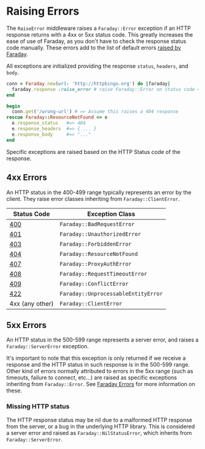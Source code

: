 # Raising Errors

The `RaiseError` middleware raises a `Faraday::Error` exception if an HTTP
response returns with a 4xx or 5xx status code.
This greatly increases the ease of use of Faraday, as you don't have to check
the response status code manually.
These errors add to the list of default errors [raised by Faraday](getting-started/errors.md).

All exceptions are initialized providing the response `status`, `headers`, and `body`.

```ruby
conn = Faraday.new(url: 'http://httpbingo.org') do |faraday|
  faraday.response :raise_error # raise Faraday::Error on status code 4xx or 5xx
end

begin
  conn.get('/wrong-url') # => Assume this raises a 404 response
rescue Faraday::ResourceNotFound => e
  e.response_status   #=> 404
  e.response_headers  #=> { ... }
  e.response_body     #=> "..."
end
```

Specific exceptions are raised based on the HTTP Status code of the response.

## 4xx Errors

An HTTP status in the 400-499 range typically represents an error
by the client. They raise error classes inheriting from `Faraday::ClientError`.

| Status Code                                                         | Exception Class                     |
|---------------------------------------------------------------------|-------------------------------------|
| [400](https://developer.mozilla.org/en-US/docs/Web/HTTP/Status/400) | `Faraday::BadRequestError`          |
| [401](https://developer.mozilla.org/en-US/docs/Web/HTTP/Status/401) | `Faraday::UnauthorizedError`        |
| [403](https://developer.mozilla.org/en-US/docs/Web/HTTP/Status/403) | `Faraday::ForbiddenError`           |
| [404](https://developer.mozilla.org/en-US/docs/Web/HTTP/Status/404) | `Faraday::ResourceNotFound`         |
| [407](https://developer.mozilla.org/en-US/docs/Web/HTTP/Status/407) | `Faraday::ProxyAuthError`           |
| [408](https://developer.mozilla.org/en-US/docs/Web/HTTP/Status/408) | `Faraday::RequestTimeoutError`      |
| [409](https://developer.mozilla.org/en-US/docs/Web/HTTP/Status/409) | `Faraday::ConflictError`            |
| [422](https://developer.mozilla.org/en-US/docs/Web/HTTP/Status/422) | `Faraday::UnprocessableEntityError` |
| 4xx (any other)                                                     | `Faraday::ClientError`              |

## 5xx Errors

An HTTP status in the 500-599 range represents a server error, and raises a
`Faraday::ServerError` exception.

It's important to note that this exception is only returned if we receive a response and the
HTTP status in such response is in the 500-599 range.
Other kind of errors normally attributed to errors in the 5xx range (such as timeouts, failure to connect, etc...)
are raised as specific exceptions inheriting from `Faraday::Error`.
See [Faraday Errors](getting-started/errors.md) for more information on these.

### Missing HTTP status

The HTTP response status may be nil due to a malformed HTTP response from the
server, or a bug in the underlying HTTP library. This is considered a server error
and raised as `Faraday::NilStatusError`, which inherits from `Faraday::ServerError`.
